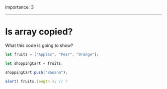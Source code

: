 importance: 3

---

# Is array copied?

What this code is going to show?

```js
let fruits = ["Apples", "Pear", "Orange"];

let shoppingCart = fruits;

shoppingCart.push("Banana");

alert( fruits.length ); // ?
```

